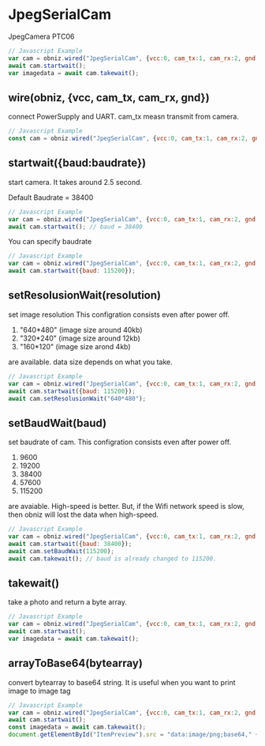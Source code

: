 # JpegSerialCam
JpegCamera PTC06

```Javascript
// Javascript Example
var cam = obniz.wired("JpegSerialCam", {vcc:0, cam_tx:1, cam_rx:2, gnd:3});
await cam.startwait();
var imagedata = await cam.takewait();
```

## wire(obniz, {vcc, cam_tx, cam_rx, gnd})
connect PowerSupply and UART.
cam_tx measn transmit from camera.

```Javascript
// Javascript Example
const cam = obniz.wired("JpegSerialCam", {vcc:0, cam_tx:1, cam_rx:2, gnd:3});
```

## startwait({baud:baudrate})
start camera.
It takes around 2.5 second.

Default Baudrate = 38400
```Javascript
// Javascript Example
var cam = obniz.wired("JpegSerialCam", {vcc:0, cam_tx:1, cam_rx:2, gnd:3});
await cam.startwait(); // baud = 38400
```
You can specify baudrate
```Javascript
// Javascript Example
var cam = obniz.wired("JpegSerialCam", {vcc:0, cam_tx:1, cam_rx:2, gnd:3});
await cam.startwait({baud: 115200});
```

## setResolusionWait(resolution)
set image resolution
This configration consists even after power off.

1. "640*480" (image size around 40kb)
2. "320*240" (image size around 12kb)
3. "160*120" (image size arond 4kb)

are available.
data size depends on what you take.
```Javascript
// Javascript Example
var cam = obniz.wired("JpegSerialCam", {vcc:0, cam_tx:1, cam_rx:2, gnd:3});
await cam.startwait({baud: 115200});
await cam.setResolusionWait("640*480");
```

## setBaudWait(baud)
set baudrate of cam.
This configration consists even after power off.

1. 9600
2. 19200
3. 38400
4. 57600
5. 115200

are avaiable.
High-speed is better. But, if the Wifi network speed is slow, then obniz will lost the data when high-speed.

```Javascript
// Javascript Example
var cam = obniz.wired("JpegSerialCam", {vcc:0, cam_tx:1, cam_rx:2, gnd:3});
await cam.startwait({baud: 38400});
await cam.setBaudWait(115200);
await cam.takewait(); // baud is already changed to 115200.
```

## takewait()
take a photo and return a byte array.

```Javascript
// Javascript Example
var cam = obniz.wired("JpegSerialCam", {vcc:0, cam_tx:1, cam_rx:2, gnd:3});
await cam.startwait();
var imagedata = await cam.takewait();
```

## arrayToBase64(bytearray)
convert bytearray to base64 string.
It is useful when you want to print image to image tag

```Javascript
// Javascript Example
var cam = obniz.wired("JpegSerialCam", {vcc:0, cam_tx:1, cam_rx:2, gnd:3});
await cam.startwait();
const imagedata = await cam.takewait();
document.getElementById("ItemPreview").src = "data:image/png;base64," + cam.arrayToBase64(imagedata);
```